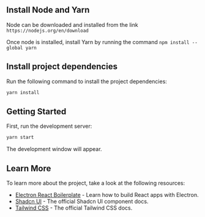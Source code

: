 ## Install Node and Yarn
Node can be downloaded and installed from the link `https://nodejs.org/en/download`

Once node is installed, install Yarn by running the command `npm install --global yarn`

## Install project dependencies
Run the following command to install the project dependencies:

```bash
yarn install
```

## Getting Started

First, run the development server:

```bash
yarn start
```

The development window will appear.

## Learn More

To learn more about the project, take a look at the following resources:

- [Electron React Boilerplate](https://electron-react-boilerplate.js.org) - Learn how to build React apps with Electron.
- [Shadcn UI](https://ui.shadcn.com) - The official Shadcn UI component docs.
- [Tailwind CSS](https://tailwindcss.com) - The official Tailwind CSS docs.
